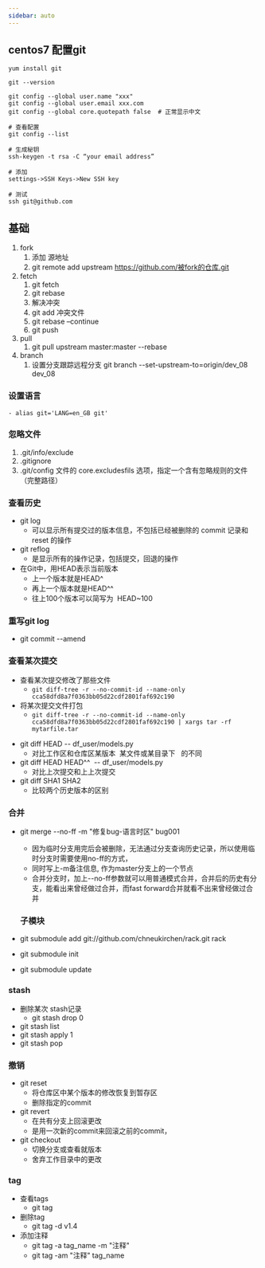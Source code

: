 ```yaml
---
sidebar: auto
---
```


## centos7 配置git
```shell
yum install git

git --version

git config --global user.name "xxx"
git config --global user.email xxx.com
git config --global core.quotepath false  # 正常显示中文

# 查看配置
git config --list

# 生成秘钥
ssh-keygen -t rsa -C “your email address”

# 添加
settings->SSH Keys->New SSH key

# 测试
ssh git@github.com
```

## 基础
  
  1. fork
     1. 添加 源地址
     2. git remote add upstream https://github.com/被fork的仓库.git
  2. fetch
      1. git fetch
      2. git rebase
      3. 解决冲突
      4. git add 冲突文件
      5. git rebase –continue
      6. git push
  3. pull
      1. git pull upstream master:master --rebase
  4. branch
     1. 设置分支跟踪远程分支 git branch --set-upstream-to=origin/dev_08 dev_08

  ### 设置语言
    - alias git='LANG=en_GB git'
  ### 忽略文件

  1. .git/info/exclude
  2. .gitignore
  3. .git/config 文件的 core.excludesfils 选项，指定一个含有忽略规则的文件（完整路径）

  ### 查看历史
  * git log
    * 可以显示所有提交过的版本信息，不包括已经被删除的 commit 记录和 reset 的操作
  * git reflog
    * 是显示所有的操作记录，包括提交，回退的操作
  * 在Git中，用HEAD表示当前版本
    * 上一个版本就是HEAD^
    * 再上一个版本就是HEAD^^
    * 往上100个版本可以简写为  HEAD~100
  ### 重写git log
  * git commit --amend

  ### 查看某次提交
  - 查看某次提交修改了那些文件
    - `git diff-tree -r --no-commit-id --name-only cca58dfd8a7f0363bb05d22cdf2801faf692c190`
  - 将某次提交文件打包
    - `git diff-tree -r --no-commit-id --name-only cca58dfd8a7f0363bb05d22cdf2801faf692c190 | xargs tar -rf mytarfile.tar`
  * git diff HEAD -- df_user/models.py
    * 对比工作区和仓库区某版本  某文件或某目录下   的不同
  * git diff HEAD HEAD^^  -- df_user/models.py
    * 对比上次提交和上上次提交
  * git diff SHA1 SHA2
    * 比较两个历史版本的区别
  
  ### 合并
  - git merge --no-ff -m "修复bug-语言时区" bug001
    - 因为临时分支用完后会被删除，无法通过分支查询历史记录，所以使用临时分支时需要使用no-ff的方式，
    - 同时写上-m备注信息, 作为master分支上的一个节点
    - 合并分支时，加上--no-ff参数就可以用普通模式合并，合并后的历史有分支，能看出来曾经做过合并，而fast forward合并就看不出来曾经做过合并

    ### 子模块

  - git submodule add git://github.com/chneukirchen/rack.git rack
  - git submodule init
  - git submodule update

  ### stash

  - 删除某次 stash记录
    - git stash drop 0
  - git stash list
  - git stash apply 1
  - git stash pop
  ### 撤销
  * git reset
    * 将仓库区中某个版本的修改恢复到暂存区
    * 删除指定的commit
  * git revert
    * 在共有分支上回滚更改
    * 是用一次新的commit来回滚之前的commit，
  * git checkout
    * 切换分支或查看就版本
    * 舍弃工作目录中的更改
  ### tag
  * 查看tags
    * git tag
  * 删除tag
    * git tag -d v1.4
  * 添加注释
    * git tag -a tag_name -m "注释"
    * git tag -am "注释" tag_name
    
  
    